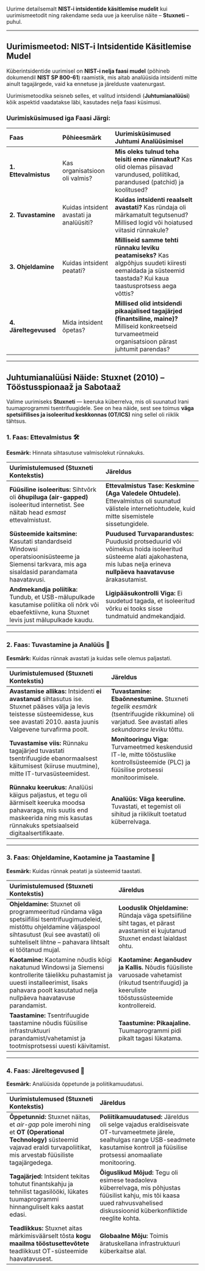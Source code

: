 Uurime detailsemalt **NIST-i intsidentide käsitlemise mudelit** kui uurimismeetodit ning rakendame seda uue ja keerulise näite – **Stuxneti** – puhul.

---

## Uurimismeetod: NIST-i Intsidentide Käsitlemise Mudel

Küberintsidentide uurimisel on **NIST-i nelja faasi mudel** (põhineb dokumendil **NIST SP 800-61**) raamistik, mis aitab analüüsida intsidenti mitte ainult tagajärgede, vaid ka ennetuse ja järelduste vaatenurgast.

Uurimismetoodika seisneb selles, et valitud intsidendi (**Juhtumianalüüsi**) kõik aspektid vaadatakse läbi, kasutades nelja faasi küsimusi.

### Uurimisküsimused iga Faasi Järgi:

| Faas | Põhieesmärk | Uurimisküsimused Juhtumi Analüüsimisel |
| :--- | :--- | :--- |
| **1. Ettevalmistus** | Kas organisatsioon oli valmis? | **Mis oleks tulnud teha teisiti enne rünnakut?** Kas olid olemas piisavad varundused, poliitikad, parandused (patchid) ja koolitused? |
| **2. Tuvastamine** | Kuidas intsident avastati ja analüüsiti? | **Kuidas intsidenti reaalselt avastati?** Kas ründaja oli märkamatult tegutsenud? Millised logid või hoiatused viitasid rünnakule? |
| **3. Ohjeldamine** | Kuidas intsident peatati? | **Milliseid samme tehti rünnaku leviku peatamiseks?** Kas algpõhjus suudeti kiiresti eemaldada ja süsteemid taastada? Kui kaua taastusprotsess aega võttis? |
| **4. Järeltegevused** | Mida intsident õpetas? | **Millised olid intsidendi pikaajalised tagajärjed (finantsiline, maine)?** Milliseid konkreetseid turvameetmeid organisatsioon pärast juhtumit parendas? |

---

## Juhtumianalüüsi Näide: Stuxnet (2010) – Tööstusspionaaž ja Sabotaaž

Valime uurimiseks **Stuxneti** — keeruka küberrelva, mis oli suunatud Irani tuumaprogrammi tsentrifuugidele. See on hea näide, sest see toimus **väga spetsiifilises ja isoleeritud keskkonnas (OT/ICS)** ning sellel oli riiklik tähtsus.

### 1. Faas: Ettevalmistus 🛠️

**Eesmärk:** Hinnata sihtasutuse valmisolekut rünnakuks.

| Uurimistulemused (Stuxneti Kontekstis) | Järeldus |
| :--- | :--- |
| **Füüsiline isoleeritus:** Sihtvõrk oli **õhupiluga (air-gapped)** isoleeritud internetist. See näitab head *esmast* ettevalmistust. | **Ettevalmistus Tase: Keskmine (Aga Valedele Ohtudele).** Ettevalmistus oli suunatud välistele internetiohtudele, kuid mitte sisemistele sissetungidele. |
| **Süsteemide kaitsmine:** Kasutati standardseid Windowsi operatsioonisüsteeme ja Siemensi tarkvara, mis aga sisaldasid parandamata haavatavusi. | **Puudused Turvaparandustes:** Puudusid protseduurid või võimekus hoida isoleeritud süsteeme alati ajakohastena, mis lubas nelja erineva **nullpäeva haavatavuse** ärakasutamist. |
| **Andmekandja poliitika:** Tundub, et USB-mälupulkade kasutamise poliitika oli nõrk või ebaefektiivne, kuna Stuxnet levis just mälupulkade kaudu. | **Ligipääsukontrolli Viga:** Ei suudetud tagada, et isoleeritud võrku ei tooks sisse tundmatuid andmekandjaid. |

---

### 2. Faas: Tuvastamine ja Analüüs 🔎

**Eesmärk:** Kuidas rünnak avastati ja kuidas selle olemus paljastati.

| Uurimistulemused (Stuxneti Kontekstis) | Järeldus |
| :--- | :--- |
| **Avastamise allikas:** Intsidenti **ei avastanud** sihtasutus ise. Stuxnet pääses välja ja levis teistesse süsteemidesse, kus see avastati 2010. aasta juunis Valgevene turvafirma poolt. | **Tuvastamine: Ebaõnnestumine.** Stuxneti *tegelik eesmärk* (tsentrifuugide rikkumine) oli varjatud. See avastati alles *sekundaarse leviku* tõttu. |
| **Tuvastamise viis:** Rünnaku tagajärjed tuvastati tsentrifuugide ebanormaalsest käitumisest (kiiruse muutmine), mitte IT-turvasüsteemidest. | **Monitooringu Viga:** Turvameetmed keskendusid IT-le, mitte tööstuslike kontrollsüsteemide (PLC) ja füüsilise protsessi monitoorimisele. |
| **Rünnaku keerukus:** Analüüsi käigus paljastus, et tegu oli äärmiselt keeruka moodsa pahavaraga, mis suutis end maskeerida ning mis kasutas rünnakuks spetsiaalseid digitaalsertifikaate. | **Analüüs: Väga keeruline.** Tuvastati, et tegemist oli sihitud ja riiklikult toetatud küberrelvaga. |

---

### 3. Faas: Ohjeldamine, Kaotamine ja Taastamine 🛑

**Eesmärk:** Kuidas rünnak peatati ja süsteemid taastati.

| Uurimistulemused (Stuxneti Kontekstis) | Järeldus |
| :--- | :--- |
| **Ohjeldamine:** Stuxnet oli programmeeritud ründama väga spetsiifilisi tsentrifuugimudeleid, mistõttu ohjeldamine väljaspool sihtasutust (kui see avastati) oli suhteliselt lihtne – pahavara lihtsalt ei töötanud mujal. | **Looduslik Ohjeldamine:** Ründaja väga spetsiifiline siht tagas, et pärast avastamist ei kujutanud Stuxnet endast laialdast ohtu. |
| **Kaotamine:** Kaotamine nõudis kõigi nakatunud Windowsi ja Siemensi kontrollerite täielikku puhastamist ja uuesti installeerimist, lisaks pahavara poolt kasutatud nelja nullpäeva haavatavuse parandamist. | **Kaotamine: Aeganõudev ja Kallis.** Nõudis füüsiliste varuosade vahetamist (rikutud tsentrifuugid) ja keeruliste tööstussüsteemide kontrollereid. |
| **Taastamine:** Tsentrifuugide taastamine nõudis füüsilise infrastruktuuri parandamist/vahetamist ja tootmisprotsessi uuesti käivitamist. | **Taastumine: Pikaajaline.** Tuumaprogrammi pidi pikalt tagasi lükatama. |

---

### 4. Faas: Järeltegevused 📝

**Eesmärk:** Analüüsida õppetunde ja poliitikamuudatusi.

| Uurimistulemused (Stuxneti Kontekstis) | Järeldus |
| :--- | :--- |
| **Õppetunnid:** Stuxnet näitas, et *air-gap* pole imerohi ning et **OT (Operational Technology)** süsteemid vajavad eraldi turvapoliitikat, mis arvestab füüsiliste tagajärgedega. | **Poliitikamuudatused:** Järeldus oli selge vajadus eraldiseisvate OT-turvameetmete järele, sealhulgas range USB-seadmete kasutamise kontroll ja füüsilise protsessi anomaaliate monitooring. |
| **Tagajärjed:** Intsident tekitas tohutut finantskahju ja tehnilist tagasilööki, lükates tuumaprogrammi hinnanguliselt kaks aastat edasi. | **Õiguslikud Mõjud:** Tegu oli esimese teadaoleva küberrelvaga, mis põhjustas füüsilist kahju, mis tõi kaasa uued rahvusvahelised diskussioonid küberkonfliktide reeglite kohta. |
| **Teadlikkus:** Stuxnet aitas märkimisväärselt tõsta **kogu maailma tööstusettevõtete** teadlikkust OT-süsteemide haavatavusest. | **Globaalne Mõju:** Toimis äratuskellana infrastruktuuri küberkaitse alal. |

